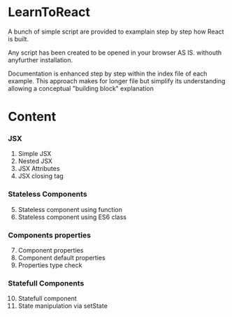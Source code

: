 # LearnToReact

A bunch of simple script are provided to examplain step by step how React is built.

Any script has been created to be opened in your browser AS IS. withouth anyfurther installation.

Documentation is enhanced step by step within the index file of each example.
This approach makes for longer file but simplify its understanding allowing  a conceptual "building block" explanation 

# Content

### JSX

1. Simple JSX
2. Nested JSX
3. JSX Attributes
4. JSX closing tag

### Stateless Components

5. Stateless component using function
6. Stateless component using ES6 class 

### Components properties 

7. Component properties
8. Component default properties
9. Properties type check

### Statefull Components

10. Statefull component 
11. State manipulation via setState 

